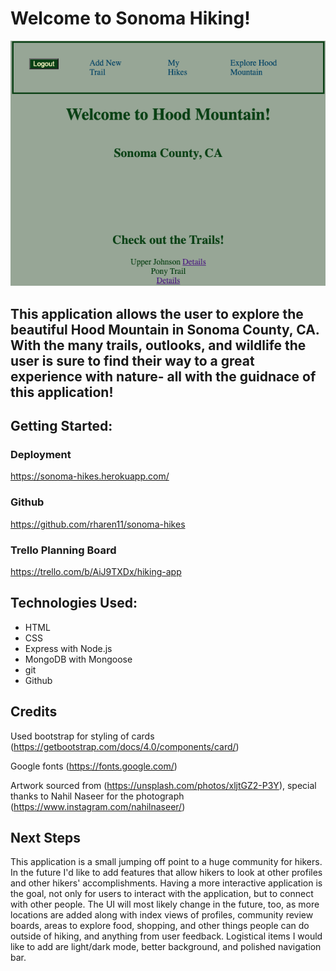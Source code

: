 # Welcome to Sonoma Hiking!

![sonoma-hiking-screenshot](./public/assets/sonoma-hiking-screenshot.png)


## This application allows the user to explore the beautiful Hood Mountain in Sonoma County, CA. With the many trails, outlooks, and wildlife the user is sure to find their way to a great experience with nature- all with the guidnace of this application!

## Getting Started:

### Deployment
https://sonoma-hikes.herokuapp.com/
### Github
https://github.com/rharen11/sonoma-hikes
### Trello Planning Board
https://trello.com/b/AiJ9TXDx/hiking-app

## Technologies Used:
- HTML
- CSS
- Express with Node.js
- MongoDB with Mongoose
- git
- Github

## Credits

Used bootstrap for styling of cards (https://getbootstrap.com/docs/4.0/components/card/)

Google fonts (https://fonts.google.com/)

Artwork sourced from  (https://unsplash.com/photos/xljtGZ2-P3Y), special thanks to Nahil Naseer for the photograph (https://www.instagram.com/nahilnaseer/)

## Next Steps

This application is a small jumping off point to a huge community for hikers. In the future I'd like to add features that allow hikers to look at other profiles and other hikers' accomplishments. Having a more interactive application is the goal, not only for users to interact with the application, but to connect with other people. The UI will most likely change in the future, too, as more locations are added along with index views of profiles, community review boards, areas to explore food, shopping, and other things people can do outside of hiking, and anything from user feedback. Logistical items I would like to add are light/dark mode, better background, and polished navigation bar. 